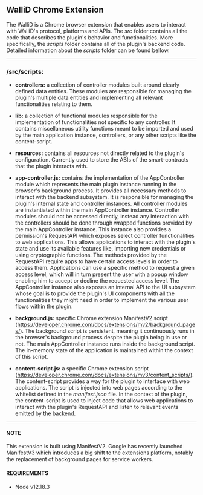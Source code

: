 ## WalliD Chrome Extension

The WalliD is a Chrome browser extension that enables users to interact with WalliD's protocol, platforms and APIs.
The _src_ folder contains all the code that describes the plugin's behavior and functionalities. More specifically, the _scripts_ folder contains all of the plugin's backend code.
Detailed information about the _scripts_ folder can be found bellow.

---

### /src/scripts:

- **controllers:** a collection of controller modules built around clearly defined data entities. These modules are responsible for managing the plugin's multiple data entities and implementing all relevant functionalities relating to them.

- **lib:** a collection of functional modules responsible for the implementation of functionalities not specific to any controller. It contains miscellaneous utility functions meant to be imported and used by the main application instance, controllers, or any other scripts like the content-script.

- **resources:** contains all resources not directly related to the plugin's configuration. Currently used to store the ABIs of the smart-contracts that the plugin interacts with.

- **app-controller.js:** contains the implementation of the AppController module which represents the main plugin instance running in the browser's background process. It provides all necessary methods to interact with the backend subsystem. It is responsible for managing the plugin's internal state and controller instances.
  All controller modules are instantiated within the main AppController instance. Controller modules should not be accessed directly, instead any interaction with the controllers should be done through wrapped functions provided by the main AppController instance.
  This instance also provides a permission's RequestAPI which exposes select controller functionalities to web applications. This allows applications to interact with the plugin's state and use its available features like, importing new credentials or using cryptographic functions. The methods provided by the RequestAPI require apps to have certain access levels in order to access them. Applications can use a specific method to request a given access level, which will in turn present the user with a popup window enabling him to accept or decline the requested access level.
  The AppController instance also exposes an internal API to the UI subsystem whose goal is to provide the plugin's UI components with all the functionalities they might need in order to implement the various user flows within the plugin.

- **background.js:** specific Chrome extension ManifestV2 script (https://developer.chrome.com/docs/extensions/mv2/background_pages/).
  The background script is persistent, meaning it continuously runs in the browser's background process despite the plugin being in use or not. The main AppController instance runs inside the background script. The in-memory state of the application is maintained within the context of this script.

- **content-script.js:** a specific Chrome extension script (https://developer.chrome.com/docs/extensions/mv3/content_scripts/).
  The content-script provides a way for the plugin to interface with web applications. The script is injected into web pages according to the whitelist defined in the _manifest.json_ file. In the context of the plugin, the content-script is used to inject code that allows web applications to interact with the plugin's RequestAPI and listen to relevant events emitted by the backend.

---

#### NOTE

This extension is built using ManifestV2. Google has recently launched ManifestV3 which introduces a big shift to the extensions platform, notably the replacement of background pages for service workers.

#### REQUIREMENTS

- Node v12.18.3
